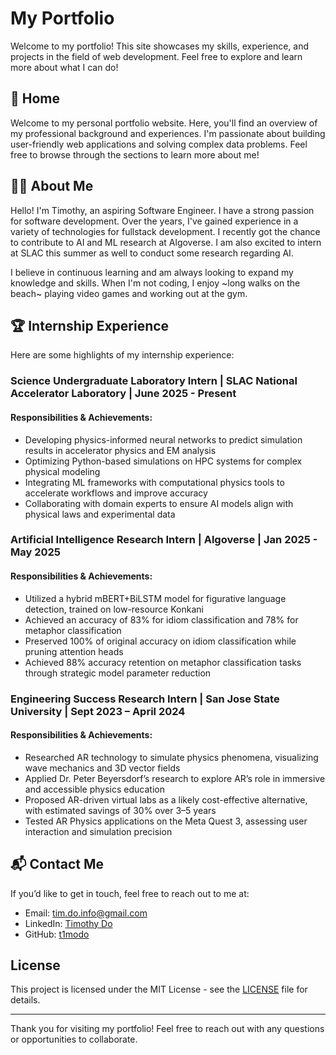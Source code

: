 # My Portfolio

Welcome to my portfolio! This site showcases my skills, experience, and projects in the field of web development. Feel free to explore and learn more about what I can do!

## 📍 Home

Welcome to my personal portfolio website. Here, you'll find an overview of my professional background and experiences. I'm passionate about building user-friendly web applications and solving complex data problems. Feel free to browse through the sections to learn more about me!

## 🧑‍💻 About Me

Hello! I'm Timothy, an aspiring Software Engineer. I have a strong passion for software development. Over the years, I've gained experience in a variety of technologies for fullstack development. I recently got the chance to contribute to AI and ML research at Algoverse. I am also excited to intern at SLAC this summer as well to conduct some research regarding AI.

I believe in continuous learning and am always looking to expand my knowledge and skills. When I'm not coding, I enjoy ~long walks on the beach~ playing video games and working out at the gym.

## 🏆 Internship Experience

Here are some highlights of my internship experience:

### Science Undergraduate Laboratory Intern | SLAC National Accelerator Laboratory | June 2025 - Present
#### Responsibilities & Achievements:
- Developing physics-informed neural networks to predict simulation results in accelerator physics and EM analysis
- Optimizing Python-based simulations on HPC systems for complex physical modeling
- Integrating ML frameworks with computational physics tools to accelerate workflows and improve accuracy
- Collaborating with domain experts to ensure AI models align with physical laws and experimental data

### Artificial Intelligence Research Intern | Algoverse | Jan 2025 - May 2025
#### Responsibilities & Achievements:
- Utilized a hybrid mBERT+BiLSTM model for figurative language detection, trained on low-resource Konkani
- Achieved an accuracy of 83% for idiom classification and 78% for metaphor classification
- Preserved 100% of original accuracy on idiom classification while pruning attention heads
- Achieved 88% accuracy retention on metaphor classification tasks through strategic model parameter reduction

### Engineering Success Research Intern | San Jose State University | Sept 2023 – April 2024
#### Responsibilities & Achievements:
- Researched AR technology to simulate physics phenomena, visualizing wave mechanics and 3D vector fields
- Applied Dr. Peter Beyersdorf’s research to explore AR’s role in immersive and accessible physics education
- Proposed AR-driven virtual labs as a likely cost-effective alternative, with estimated savings of 30% over 3–5 years
- Tested AR Physics applications on the Meta Quest 3, assessing user interaction and simulation precision

## 📬 Contact Me

If you’d like to get in touch, feel free to reach out to me at:

- Email: tim.do.info@gmail.com
- LinkedIn: [Timothy Do](https://www.linkedin.com/in/timothykhangdo/)
- GitHub: [t1modo](https://github.com/t1modo)

## License

This project is licensed under the MIT License - see the [LICENSE](LICENSE) file for details.

---

Thank you for visiting my portfolio! Feel free to reach out with any questions or opportunities to collaborate.
